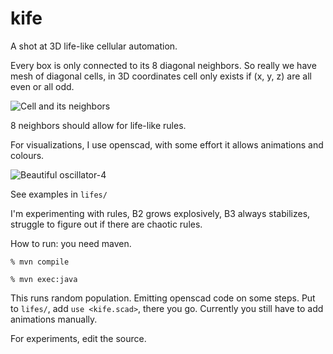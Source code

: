 kife
====

A shot at 3D life-like cellular automation.

Every box is only connected to its 8 diagonal neighbors. So really we have mesh of diagonal cells, in 3D coordinates cell only exists if (x, y, z) are all even or all odd.

![Cell and its neighbors](https://raw.github.com/alamar/kife/master/neighbors.png)

8 neighbors should allow for life-like rules.

For visualizations, I use openscad, with some effort it allows animations and colours.

![Beautiful oscillator-4](https://raw.github.com/alamar/kife/master/oscillator3.gif)

See examples in `lifes/`

I'm experimenting with rules, B2 grows explosively, B3 always stabilizes, struggle to figure out if there are chaotic rules.

How to run: you need maven.

`% mvn compile`

`% mvn exec:java`

This runs random population. Emitting openscad code on some steps. Put to `lifes/`, add `use <kife.scad>`, there you go. Currently you still have to add animations manually.

For experiments, edit the source.
